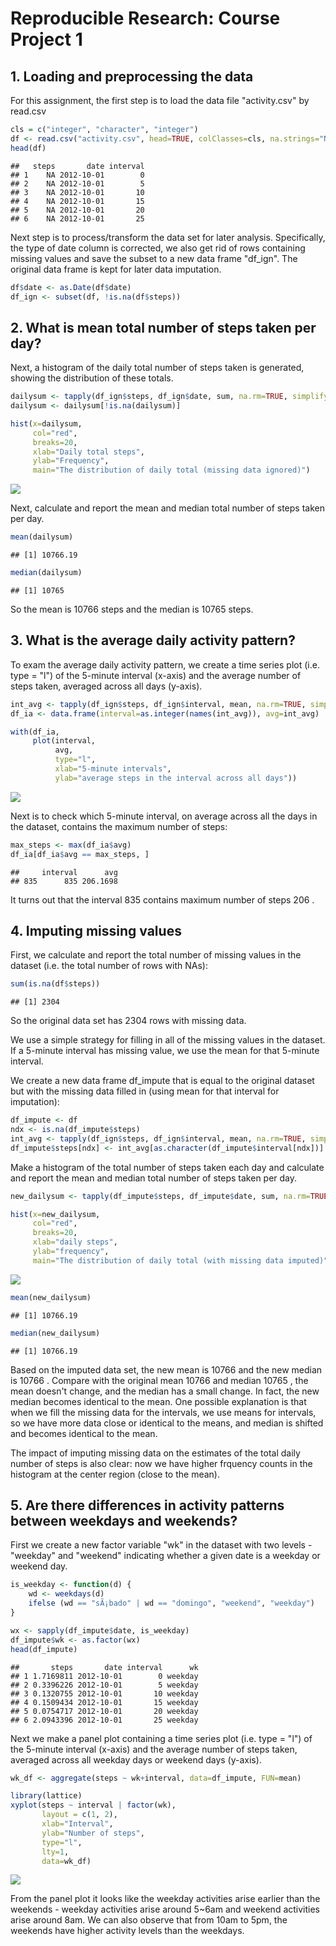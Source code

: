 # Reproducible Research: Course Project 1


## 1. Loading and preprocessing the data

For this assignment, the first step is to load the data file "activity.csv" by read.csv


```r
cls = c("integer", "character", "integer")
df <- read.csv("activity.csv", head=TRUE, colClasses=cls, na.strings="NA")
head(df)
```

```
##   steps       date interval
## 1    NA 2012-10-01        0
## 2    NA 2012-10-01        5
## 3    NA 2012-10-01       10
## 4    NA 2012-10-01       15
## 5    NA 2012-10-01       20
## 6    NA 2012-10-01       25
```

Next step is to process/transform the data set for later analysis. Specifically, the type of date column is corrected, we also get rid of rows containing missing values and save the subset to a new data frame "df_ign". The original data frame is kept for later data imputation.


```r
df$date <- as.Date(df$date)
df_ign <- subset(df, !is.na(df$steps))
```

## 2. What is mean total number of steps taken per day?

Next, a histogram of the daily total number of steps taken is generated, showing the distribution of these totals.


```r
dailysum <- tapply(df_ign$steps, df_ign$date, sum, na.rm=TRUE, simplify=T)
dailysum <- dailysum[!is.na(dailysum)]

hist(x=dailysum,
     col="red",
     breaks=20,
     xlab="Daily total steps",
     ylab="Frequency",
     main="The distribution of daily total (missing data ignored)")
```

![](PA1_template_files/figure-html/unnamed-chunk-3-1.png) 


Next, calculate and report the mean and median total number of steps taken per day.


```r
mean(dailysum)
```

```
## [1] 10766.19
```


```r
median(dailysum)
```

```
## [1] 10765
```

So the mean is 10766 steps and the median is 10765 steps.


## 3. What is the average daily activity pattern?

To exam the average daily activity pattern, we create a time series plot (i.e. type = "l") of the 5-minute interval (x-axis) and the average number of steps taken, averaged across all days (y-axis).


```r
int_avg <- tapply(df_ign$steps, df_ign$interval, mean, na.rm=TRUE, simplify=T)
df_ia <- data.frame(interval=as.integer(names(int_avg)), avg=int_avg)

with(df_ia,
     plot(interval,
          avg,
          type="l",
          xlab="5-minute intervals",
          ylab="average steps in the interval across all days"))
```

![](PA1_template_files/figure-html/unnamed-chunk-6-1.png) 

Next is to check which 5-minute interval, on average across all the days in the dataset, contains the maximum number of steps:


```r
max_steps <- max(df_ia$avg)
df_ia[df_ia$avg == max_steps, ]
```

```
##     interval      avg
## 835      835 206.1698
```

It turns out that the interval 835 contains maximum number of steps 206 .

## 4. Imputing missing values

First, we calculate and report the total number of missing values in the dataset (i.e. the total number of rows with NAs):


```r
sum(is.na(df$steps))
```

```
## [1] 2304
```

So the original data set has 2304 rows with missing data.

We use a simple strategy for filling in all of the missing values in the dataset. If a 5-minute interval has missing value, we use the mean for that 5-minute interval.

We create a new data frame df_impute that is equal to the original dataset but with the missing data filled in (using mean for that interval for imputation):


```r
df_impute <- df
ndx <- is.na(df_impute$steps)
int_avg <- tapply(df_ign$steps, df_ign$interval, mean, na.rm=TRUE, simplify=T)
df_impute$steps[ndx] <- int_avg[as.character(df_impute$interval[ndx])]
```

Make a histogram of the total number of steps taken each day and calculate and report the mean and median total number of steps taken per day.


```r
new_dailysum <- tapply(df_impute$steps, df_impute$date, sum, na.rm=TRUE, simplify=T)

hist(x=new_dailysum,
     col="red",
     breaks=20,
     xlab="daily steps",
     ylab="frequency",
     main="The distribution of daily total (with missing data imputed)")
```

![](PA1_template_files/figure-html/unnamed-chunk-10-1.png) 



```r
mean(new_dailysum)
```

```
## [1] 10766.19
```


```r
median(new_dailysum)
```

```
## [1] 10766.19
```

Based on the imputed data set, the new mean is 10766 and the new median is 10766 . Compare with the original mean 10766 and median 10765 , the mean doesn't change, and the median has a small change. In fact, the new median becomes identical to the mean. One possible explanation is that when we fill the missing data for the intervals, we use means for intervals, so we have more data close or identical to the means, and median is shifted and becomes identical to the mean.

The impact of imputing missing data on the estimates of the total daily number of steps is also clear: now we have higher frquency counts in the histogram at the center region (close to the mean).

## 5. Are there differences in activity patterns between weekdays and weekends?

First we create a new factor variable "wk" in the dataset with two levels - "weekday" and "weekend" indicating whether a given date is a weekday or weekend day.



```r
is_weekday <- function(d) {
    wd <- weekdays(d)
    ifelse (wd == "sÃ¡bado" | wd == "domingo", "weekend", "weekday")
}

wx <- sapply(df_impute$date, is_weekday)
df_impute$wk <- as.factor(wx)
head(df_impute)
```

```
##       steps       date interval      wk
## 1 1.7169811 2012-10-01        0 weekday
## 2 0.3396226 2012-10-01        5 weekday
## 3 0.1320755 2012-10-01       10 weekday
## 4 0.1509434 2012-10-01       15 weekday
## 5 0.0754717 2012-10-01       20 weekday
## 6 2.0943396 2012-10-01       25 weekday
```

Next we make a panel plot containing a time series plot (i.e. type = "l") of the 5-minute interval (x-axis) and the average number of steps taken, averaged across all weekday days or weekend days (y-axis).


```r
wk_df <- aggregate(steps ~ wk+interval, data=df_impute, FUN=mean)

library(lattice)
xyplot(steps ~ interval | factor(wk),
       layout = c(1, 2),
       xlab="Interval",
       ylab="Number of steps",
       type="l",
       lty=1,
       data=wk_df)
```

![](PA1_template_files/figure-html/unnamed-chunk-14-1.png) 

From the panel plot it looks like the weekday activities arise earlier than the weekends - weekday activities arise around 5~6am and weekend activities arise around 8am. We can also observe that from 10am to 5pm, the weekends have higher activity levels than the weekdays.
